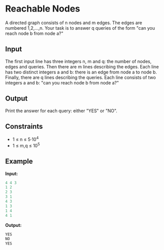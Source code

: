 # Reachable Nodes  

A directed graph consists of n nodes and m edges. The edges are numbered 1,2,&hellip;,n.
Your task is to answer q queries of the form "can you reach node b from node a?"

## Input

The first input line has three integers n, m and q: the number of nodes, edges and queries.
Then there are m lines describing the edges. Each line has two distinct integers a and b: there is an edge from node a to node b.
Finally, there are q lines describing the queries. Each line consists of two integers a and b: "can you reach node b from node a?"

## Output

Print the answer for each query: either "YES" or "NO".

## Constraints

* 1 &le; n  &le; 5&middot;10<sup>4</sup>
* 1 &le; m,q  &le; 10<sup>5</sup>

## Example

**Input:**
```c++
4 4 3
1 2
2 3
3 1
4 3
1 3
1 4
4 1
```

**Output:**
```c++
YES
NO
YES
```  